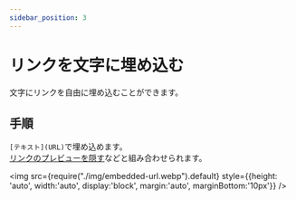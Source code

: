 ```yaml
---
sidebar_position: 3
---
```


# リンクを文字に埋め込む

文字にリンクを自由に埋め込むことができます。

## 手順

`[テキスト](URL)`で埋め込めます。   
[リンクのプレビューを隠す](/docs/tutorial-text-decoration/hide-preview.md)などと組み合わせられます。

<img src={require("./img/embedded-url.webp").default}
     style={{height: 'auto', width:'auto', display:'block', margin:'auto', marginBottom:'10px'}} />
